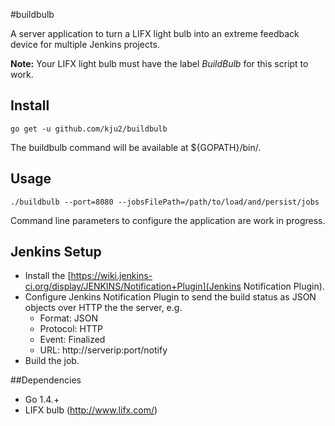 #buildbulb

A server application to turn a LIFX light bulb into an extreme feedback device for multiple Jenkins projects.

**Note:** Your LIFX light bulb must have the label _BuildBulb_ for this script to work.

## Install

```shell
go get -u github.com/kju2/buildbulb
```

The buildbulb command will be available at ${GOPATH}/bin/.

## Usage

```shell
./buildbulb --port=8080 --jobsFilePath=/path/to/load/and/persist/jobs
```

Command line parameters to configure the application are work in progress.

## Jenkins Setup

- Install the [https://wiki.jenkins-ci.org/display/JENKINS/Notification+Plugin](Jenkins Notification Plugin).
- Configure Jenkins Notification Plugin to send the build status as JSON objects over HTTP the the server, e.g.
  - Format: JSON
  - Protocol: HTTP
  - Event: Finalized
  - URL: http://serverip:port/notify
- Build the job.

##Dependencies

- Go 1.4.+
- LIFX bulb (http://www.lifx.com/)

